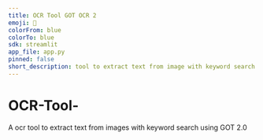 ```yaml
---
title: OCR Tool GOT OCR 2
emoji: 🚀
colorFrom: blue
colorTo: blue
sdk: streamlit
app_file: app.py
pinned: false
short_description: tool to extract text from image with keyword search option
---
```

# OCR-Tool-
A ocr tool to extract text from images with keyword search using GOT 2.0
